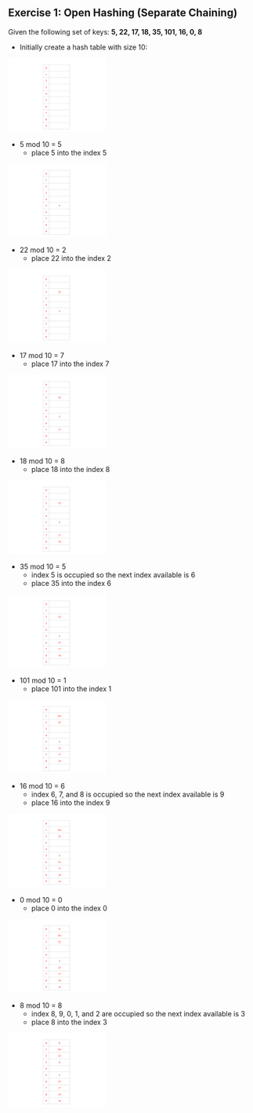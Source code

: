 ## Exercise 1: Open Hashing (Separate Chaining)

Given the following set of keys: **5, 22, 17, 18, 35, 101, 16, 0, 8**

- Initially create a hash table with size 10:
<img src= "./images/21.png" width="200">

- 5 mod 10 = 5
  - place 5 into the index 5
<img src= "./images/22.png" width="200">

- 22 mod 10 = 2
  - place 22 into the index 2
<img src= "./images/23.png" width="200">

- 17 mod 10 = 7
  - place 17 into the index 7
<img src= "./images/24.png" width="200">

- 18 mod 10 = 8
  - place 18 into the index 8
<img src= "./images/25.png" width="200">

- 35 mod 10 = 5
  - index 5 is occupied so the next index available is 6
  - place 35 into the index 6  
<img src= "./images/26.png" width="200">

- 101 mod 10 = 1
  - place 101 into the index 1
<img src= "./images/27.png" width="200">

- 16 mod 10 = 6
  - index 6, 7, and 8 is occupied so the next index available is 9 
  - place 16 into the index 9  
<img src= "./images/28.png" width="200">

- 0 mod 10 = 0
  - place 0 into the index 0
<img src= "./images/29.png" width="200">

- 8 mod 10 = 8
  - index 8, 9, 0, 1, and 2 are occupied so the next index available is 3
  - place 8 into the index 3
<img src= "./images/30.png" width="200">